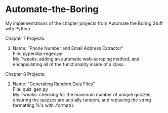 # Automate-the-Boring
My implementations of the chapter projects from Automate the Boring Stuff with Python.

Chapter 7 Projects:

  1.  Name: "Phone Number and Email Address Extractor"  
      File: pyperclip-regex.py  
      My Tweaks: adding an automatic web-scraping method, and encapsulating all of the functionality inside of a class. 
  
Chapter 8 Projects:  
  
  1.  Name: "Generating Random Quiz Files"  
      File: quiz_gen.py  
      My Tweaks: checking for the maximum number of unique quizzes, ensuring the quizzes are actually random, and replacing the           string formatting %'s with .format().  
